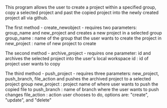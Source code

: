 This program allows the user to create a project within a specified group, copy a selected project and past the copied project into the newly created project all via github.

The first method - create_newobject - requires two parameters: group_name and new_project and creates a new project in a selected group
  group_name : name of the group that the user wants to create the project in
  new_project : name of new project to create

The second method - archive_project - requires one parameter: id and archives the selected project into the user's local workspace
  id : id of project user wants to copy
  
The third method - push_project - requires three parameters: new_project, push_branch, file_action and pushes the archived project to a selected project group
  new_project : project name of where user wants to push the copied file to
  push_branch : name of branch where the user wants to push changes
  file_action : action user chooses to do, options are: "create", "update", and "delete"
  
